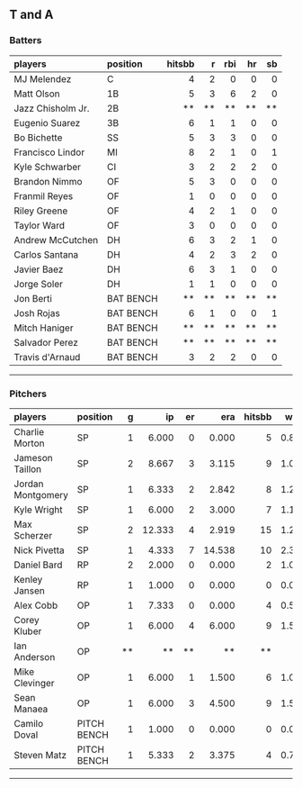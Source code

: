 ## T and A

### Batters

 
|players           |position  | hitsbb|  r| rbi| hr| sb| 
|:-----------------|:---------|------:|--:|---:|--:|--:| 
|MJ Melendez       |C         |      4|  2|   0|  0|  0| 
|Matt Olson        |1B        |      5|  3|   6|  2|  0| 
|Jazz Chisholm Jr. |2B        |     **| **|  **| **| **| 
|Eugenio Suarez    |3B        |      6|  1|   1|  0|  0| 
|Bo Bichette       |SS        |      5|  3|   3|  0|  0| 
|Francisco Lindor  |MI        |      8|  2|   1|  0|  1| 
|Kyle Schwarber    |CI        |      3|  2|   2|  2|  0| 
|Brandon Nimmo     |OF        |      5|  3|   0|  0|  0| 
|Franmil Reyes     |OF        |      1|  0|   0|  0|  0| 
|Riley Greene      |OF        |      4|  2|   1|  0|  0| 
|Taylor Ward       |OF        |      3|  0|   0|  0|  0| 
|Andrew McCutchen  |DH        |      6|  3|   2|  1|  0| 
|Carlos Santana    |DH        |      4|  2|   3|  2|  0| 
|Javier Baez       |DH        |      6|  3|   1|  0|  0| 
|Jorge Soler       |DH        |      1|  1|   0|  0|  0| 
|Jon Berti         |BAT BENCH |     **| **|  **| **| **| 
|Josh Rojas        |BAT BENCH |      6|  1|   0|  0|  1| 
|Mitch Haniger     |BAT BENCH |     **| **|  **| **| **| 
|Salvador Perez    |BAT BENCH |     **| **|  **| **| **| 
|Travis d'Arnaud   |BAT BENCH |      3|  2|   2|  0|  0| 


* * *

### Pitchers

 
|players           |position    |  g|     ip| er|    era| hitsbb|  whip| so|  w| sv| 
|:-----------------|:-----------|--:|------:|--:|------:|------:|-----:|--:|--:|--:| 
|Charlie Morton    |SP          |  1|  6.000|  0|  0.000|      5| 0.833|  7|  0|  0| 
|Jameson Taillon   |SP          |  2|  8.667|  3|  3.115|      9| 1.038|  7|  1|  0| 
|Jordan Montgomery |SP          |  1|  6.333|  2|  2.842|      8| 1.263|  8|  0|  0| 
|Kyle Wright       |SP          |  1|  6.000|  2|  3.000|      7| 1.167|  8|  1|  0| 
|Max Scherzer      |SP          |  2| 12.333|  4|  2.919|     15| 1.216| 19|  0|  0| 
|Nick Pivetta      |SP          |  1|  4.333|  7| 14.538|     10| 2.308|  4|  0|  0| 
|Daniel Bard       |RP          |  2|  2.000|  0|  0.000|      2| 1.000|  2|  0|  1| 
|Kenley Jansen     |RP          |  1|  1.000|  0|  0.000|      0| 0.000|  0|  0|  1| 
|Alex Cobb         |OP          |  1|  7.333|  0|  0.000|      4| 0.545|  5|  0|  0| 
|Corey Kluber      |OP          |  1|  6.000|  4|  6.000|      9| 1.500|  3|  1|  0| 
|Ian Anderson      |OP          | **|     **| **|     **|     **|    **| **| **| **| 
|Mike Clevinger    |OP          |  1|  6.000|  1|  1.500|      6| 1.000|  8|  0|  0| 
|Sean Manaea       |OP          |  1|  6.000|  3|  4.500|      9| 1.500|  3|  1|  0| 
|Camilo Doval      |PITCH BENCH |  1|  1.000|  0|  0.000|      0| 0.000|  2|  0|  0| 
|Steven Matz       |PITCH BENCH |  1|  5.333|  2|  3.375|      4| 0.750|  7|  1|  0| 


* * *


